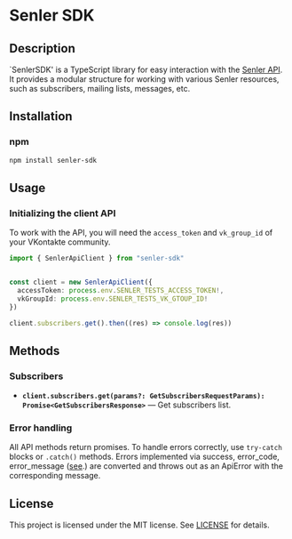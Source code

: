 # Senler SDK
## Description
`SenlerSDK' is a TypeScript library for easy interaction with the [Senler API](https://help.senler.ru/senler/dev/api ). It provides a modular structure for working with various Senler resources, such as subscribers, mailing lists, messages, etc.

## Installation

### npm

```bash
npm install senler-sdk
```

## Usage

### Initializing the client API

To work with the API, you will need the `access_token` and `vk_group_id` of your VKontakte community.

```typescript
import { SenlerApiClient } from "senler-sdk"


const client = new SenlerApiClient({
  accessToken: process.env.SENLER_TESTS_ACCESS_TOKEN!,
  vkGroupId: process.env.SENLER_TESTS_VK_GTOUP_ID!
})

client.subscribers.get().then((res) => console.log(res))

```

## Methods

### Subscribers
- **`client.subscribers.get(params?: GetSubscribersRequestParams): Promise<GetSubscribersResponse>`** — Get subscribers list.

### Error handling

All API methods return promises. To handle errors correctly, use `try-catch` blocks or `.catch()` methods.
Errors implemented via success, error_code, error_message ([see](https://help.senler.ru/senler/dev/api/vozvrashaemye-oshibki ).) are converted and throws out as an ApiError with the corresponding message.

## License

This project is licensed under the MIT license. See [LICENSE](./LICENSE) for details.